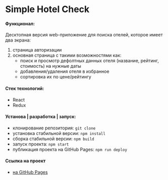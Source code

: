 # Simple Hotel Check

#### Функционал:
Десктопная версия web-приложение для поиска отелей, которое имеет два экрана:
1. cтраница авторизации 
2. основная cтраница с такими возможностями как:
    - поиск и просмотр дефолтных данных отеля (название, рейтинг, стоимость) на нужные даты
    - добавления/удаления отеля в избранное 
    - сортировка их по цене/рейтингу 

#### Стек технологий:
* React
* Redux

#### Установа | разработка | запуск:
* клонирование репозитория: `git clone`
* установка стабильной версии: `npm install`
* сборка стабильной версии: `npm build`
* запуск проекта: `npm start`
* публикация проекта на GitHub Pages: `npm run deploy`

#### Ссылка на проект
* [на GitHub Pages](https://mashamoreva.github.io/simple-hotel-check/)
